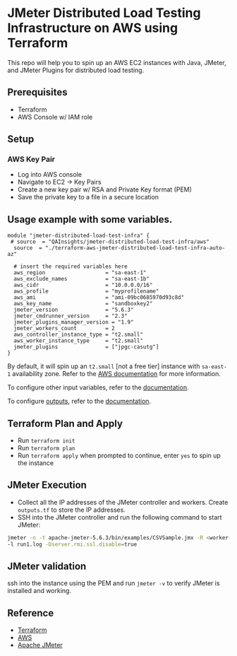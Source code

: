 # JMeter Distributed Load Testing Infrastructure on AWS using Terraform

This repo will help you to spin up an AWS EC2 instances with Java, JMeter, and JMeter Plugins for distributed load testing.

## Prerequisites

* Terraform
* AWS Console w/ IAM role

## Setup

### AWS Key Pair

* Log into AWS console
* Navigate to EC2 -> Key Pairs
* Create a new key pair w/ RSA and Private Key format (PEM)  
* Save the private key to a file in a secure location

## Usage example with some variables.

```hcl
module "jmeter-distributed-load-test-infra" {
 # source  = "QAInsights/jmeter-distributed-load-test-infra/aws"
  source  = "./terraform-aws-jmeter-distributed-load-test-infra-auto-az"

  # insert the required variables here
  aws_region                   = "sa-east-1"
  aws_exclude_names            = "sa-east-1b"
  aws_cidr                     = "10.0.0.0/16"
  aws_profile                  = "myprofilename"
  aws_ami                      = "ami-09bc0685970d93c8d"
  aws_key_name                 = "sandboxkey2"
  jmeter_version               = "5.6.3"
  jmeter_cmdrunner_version     = "2.3"
  jmeter_plugins_manager_version = "1.9"
  jmeter_workers_count         = 2
  aws_controller_instance_type = "t2.small"
  aws_worker_instance_type     = "t2.small"
  jmeter_plugins               = ["jpgc-casutg"]
}
```

By default, it will spin up an `t2.small` [not a free tier] instance with `sa-east-1` availability zone. Refer to the [AWS documentation](https://docs.aws.amazon.com/AWSEC2/latest/UserGuide/ec2-instance-types.html) for more information.

To configure other input variables, refer to the [documentation](https://registry.terraform.io/modules/QAInsights/jmeter/aws/latest?tab=inputs#optional-inputs).

To configure [outputs](outputs.tf), refer to the [documentation](https://registry.terraform.io/modules/QAInsights/jmeter/aws/latest?tab=outputs).

## Terraform Plan and Apply

* Run `terraform init`
* Run `terraform plan`
* Run `terraform apply` when prompted to continue, enter `yes` to spin up the instance

## JMeter Execution

* Collect all the IP addresses of the JMeter controller and workers. Create `outputs.tf` to store the IP addresses.
* SSH into the JMeter controller and run the following command to start JMeter:

```sh
jmeter -n -t apache-jmeter-5.6.3/bin/examples/CSVSample.jmx -R <worker-IP-address-1,worker-IP-address-2...> \ 
-l run1.log -Dserver.rmi.ssl.disable=true
```

## JMeter validation

ssh into the instance using the PEM and run `jmeter -v` to verify JMeter is installed and working.

## Reference

* [Terraform](https://www.terraform.io/)
* [AWS](http://aws.amazon.com/)
* [Apache JMeter](https://jmeter.apache.org/)
